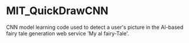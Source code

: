 # MIT_QuickDrawCNN
CNN model learning code used to detect a user's picture in the AI-based fairy tale generation web service 'My aI fairy-Tale'.
